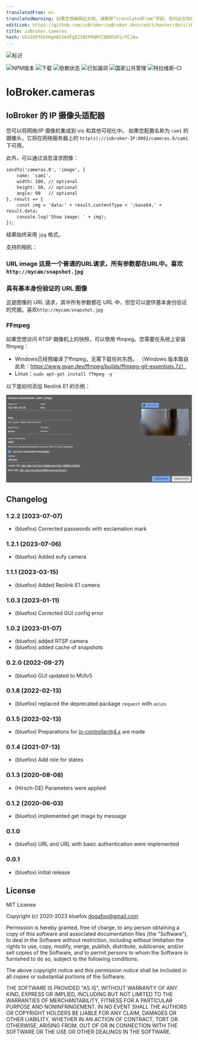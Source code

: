 ```yaml
---
translatedFrom: en
translatedWarning: 如果您想编辑此文档，请删除“translatedFrom”字段，否则此文档将再次自动翻译
editLink: https://github.com/ioBroker/ioBroker.docs/edit/master/docs/zh-cn/adapterref/iobroker.cameras/README.md
title: ioBroker.cameras
hash: UVa1GRfkkhHgm8Z1m3FgE2CNIFRQM7CQ9OSXFi/VCJA=
---
```

![标识](../../../en/adapterref/iobroker.cameras/admin/cameras.png)

![NPM版本](http://img.shields.io/npm/v/iobroker.cameras.svg)
![下载](https://img.shields.io/npm/dm/iobroker.cameras.svg)
![依赖状态](https://img.shields.io/david/ioBroker/iobroker.cameras.svg)
![已知漏洞](https://snyk.io/test/github/ioBroker/ioBroker.cameras/badge.svg)
![国家公共管理](https://nodei.co/npm/iobroker.cameras.png?downloads=true)
![特拉维斯-CI](http://img.shields.io/travis/ioBroker/ioBroker.cameras/master.svg)

# IoBroker.cameras
## IoBroker 的 IP 摄像头适配器
您可以将网络/IP 摄像机集成到 vis 和其他可视化中。
如果您配置名称为 `cam1` 的摄像头，它将在网络服务器上的 `http(s)://iobroker-IP:8082/cameras.0/cam1` 下可用。

此外，可以通过消息请求图像：

```
sendTo('cameras.0', 'image', {
    name: 'cam1',
    width: 100, // optional
    height: 50, // optional
    angle: 90   // optional
}, result => {
    const img = 'data:' + result.contentType + ';base64,' + result.data;
    console.log('Show image: ' + img);
});
```

结果始终采用 `jpg` 格式。

支持的相机：

### URL image 这是一个普通的URL请求，所有参数都在URL中。喜欢`http://mycam/snapshot.jpg`
### 具有基本身份验证的 URL 图像
这是图像的 URL 请求，其中所有参数都在 URL 中，但您可以提供基本身份验证的凭据。喜欢`http://mycam/snapshot.jpg`

### FFmpeg
如果您想访问 RTSP 摄像机上的快照，可以使用 ffmpeg。您需要在系统上安装 ffmpeg：

- Windows已经预编译了ffmpeg，无需下载任何东西。 （Windows 版本取自此处：https://www.gyan.dev/ffmpeg/builds/ffmpeg-git-essentials.7z）
- Linux：`sudo apt-get install ffmpeg -y`

以下是如何添加 Reolink E1 的示例：

![实时传输协议](../../../en/adapterref/iobroker.cameras/img/rtsp.png)

<!-- 下一个版本的占位符（在行的开头）：

### **正在进行中** -->

## Changelog
### 1.2.2 (2023-07-07)
* (bluefox) Corrected passwords with exclamation mark

### 1.2.1 (2023-07-06)
* (bluefox) Added eufy camera

### 1.1.1 (2023-03-15)
* (bluefox) Added Reolink E1 camera

### 1.0.3 (2023-01-11)
* (bluefox) Corrected GUI config error

### 1.0.2 (2023-01-07)
* (bluefox) added RTSP camera
* (bluefox) added cache of snapshots

### 0.2.0 (2022-09-27)
* (bluefox) GUI updated to MUIv5

### 0.1.8 (2022-02-13)
* (bluefox) replaced the deprecated package `request` with `axios`

### 0.1.5 (2022-02-13)
* (bluefox) Preparations for js-controller@4.x are made

### 0.1.4 (2021-07-13)
* (bluefox) Add role for states

### 0.1.3 (2020-08-08)
* (Hirsch-DE) Parameters were applied

### 0.1.2 (2020-06-03)
* (bluefox) implemented get image by message

### 0.1.0
* (bluefox) URL and URL with basic authentication were implemented

### 0.0.1
* (bluefox) initial release

## License
MIT License

Copyright (c) 2020-2023 bluefox <dogafox@gmail.com>

Permission is hereby granted, free of charge, to any person obtaining a copy
of this software and associated documentation files (the "Software"), to deal
in the Software without restriction, including without limitation the rights
to use, copy, modify, merge, publish, distribute, sublicense, and/or sell
copies of the Software, and to permit persons to whom the Software is
furnished to do so, subject to the following conditions:

The above copyright notice and this permission notice shall be included in all
copies or substantial portions of the Software.

THE SOFTWARE IS PROVIDED "AS IS", WITHOUT WARRANTY OF ANY KIND, EXPRESS OR
IMPLIED, INCLUDING BUT NOT LIMITED TO THE WARRANTIES OF MERCHANTABILITY,
FITNESS FOR A PARTICULAR PURPOSE AND NONINFRINGEMENT. IN NO EVENT SHALL THE
AUTHORS OR COPYRIGHT HOLDERS BE LIABLE FOR ANY CLAIM, DAMAGES OR OTHER
LIABILITY, WHETHER IN AN ACTION OF CONTRACT, TORT OR OTHERWISE, ARISING FROM,
OUT OF OR IN CONNECTION WITH THE SOFTWARE OR THE USE OR OTHER DEALINGS IN THE
SOFTWARE.
